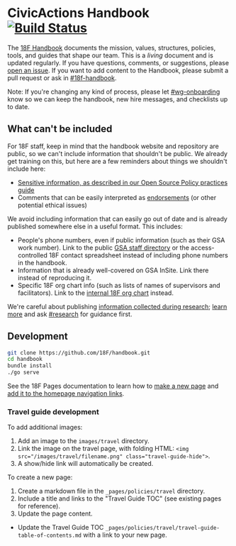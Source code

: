 CivicActions Handbook [![Build Status](https://travis-ci.org/18F/handbook.svg?branch=master)](https://travis-ci.org/18F/handbook)
========================

The [18F Handbook](https://handbook.18f.gov) documents the mission, values, structures, policies, tools, and guides that shape our team. This is a _living_ document and is updated regularly. If you have questions, comments, or suggestions, please
[open an issue](https://github.com/18F/handbook/issues). If you want to add content to the Handbook, please submit a pull request or ask in [#18f-handbook](https://18f.slack.com/messages/18f-handbook).

Note: If you're changing any kind of process, please let [#wg-onboarding](https://18f.slack.com/messages/wg-onboarding) know so we can keep the handbook, new hire messages, and checklists up to date.

## What can't be included

For 18F staff, keep in mind that the handbook website and repository are public, so we can't include information that shouldn't be public. We already get training on this, but here are a few reminders about things we shouldn't include here:

* [Sensitive information, as described in our Open Source Policy practices guide](https://github.com/18F/open-source-policy/blob/master/practice.md#protecting-sensitive-information)
* Comments that can be easily interpreted as [endorsements](https://www.oge.gov/web/oge.nsf/Use%20of%20Government%20Position%20and%20Resources/17593AE8B3A597C685257E96006364E4?opendocument) (or other potential ethical issues)

We avoid including information that can easily go out of date and is already published somewhere else in a useful format. This includes: 

* People's phone numbers, even if public information (such as their GSA work number). Link to the public [GSA staff directory](http://www.gsa.gov/portal/staffDirectory/searchStaffDirectory) or the access-controlled 18F contact spreadsheet instead of including phone numbers in the handbook.
* Information that is already well-covered on GSA InSite. Link there instead of reproducing it.
* Specific 18F org chart info (such as lists of names of supervisors and facilitators). Link to the [internal 18F org chart](https://handbook.18f.gov/org-chart/) instead.

We're careful about publishing [information collected during research](https://handbook.18f.gov/research-guidelines/); [learn more](https://docs.google.com/document/d/1Xp4LxbW6cx61rXrsnnfIPCz6cglovHzZeEjCcnpIeaM/edit) and ask [#research](https://18f.slack.com/archives/research) for guidance first.

## Development

``` bash
git clone https://github.com/18F/handbook.git
cd handbook
bundle install
./go serve
```

See the 18F Pages documentation to learn how to [make a new page](https://pages.18f.gov/guides-template/add-a-new-page/) and [add it to the homepage navigation links](https://pages.18f.gov/guides-template/update-the-config-file/).

### Travel guide development

To add additional images:

1. Add an image to the `images/travel` directory.
1. Link the image on the travel page, with folding HTML: `<img src="/images/travel/filename.png" class="travel-guide-hide">`.
1. A show/hide link will automatically be created.

To create a new page:

1. Create a markdown file in the `_pages/policies/travel` directory.
1. Include a title and links to the "Travel Guide TOC" (see existing pages for reference).
1. Update the page content.
* Update the Travel Guide TOC `_pages/policies/travel/travel-guide-table-of-contents.md` with a link to your new page.
